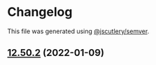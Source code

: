 # Changelog

This file was generated using [@jscutlery/semver](https://github.com/jscutlery/semver).

## [12.50.2](https://github.com/Angular-RU/angular-ru-sdk/compare/@angular-ru/ngxs_12.50.1...@angular-ru/ngxs_12.50.2) (2022-01-09)
